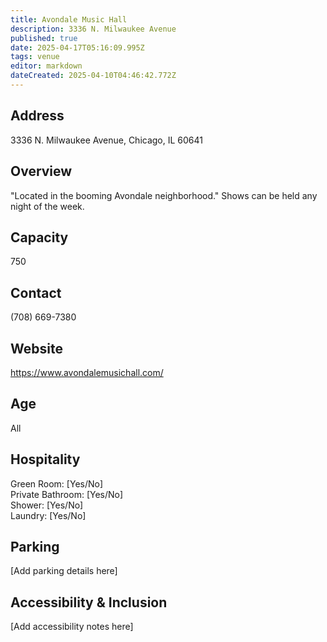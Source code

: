 ```yaml
---
title: Avondale Music Hall
description: 3336 N. Milwaukee Avenue
published: true
date: 2025-04-17T05:16:09.995Z
tags: venue
editor: markdown
dateCreated: 2025-04-10T04:46:42.772Z
---
```


## Address

3336 N. Milwaukee Avenue, Chicago, IL 60641

## Overview

"Located in the booming Avondale neighborhood." Shows can be held any night of the week.

## Capacity

750

## Contact

(708) 669-7380

## Website

https://www.avondalemusichall.com/

## Age

All

## Hospitality

Green Room: [Yes/No]  
Private Bathroom: [Yes/No]  
Shower: [Yes/No]  
Laundry: [Yes/No]

## Parking

[Add parking details here]

## Accessibility & Inclusion

[Add accessibility notes here]
